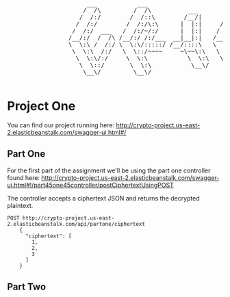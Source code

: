  <pre>
                      ___           ___                       ___                     ___
                     /  /\         /  /\          ___        /  /\        ___        /  /\
                    /  /:/        /  /::\        /__/|      /  /::\      /  /\      /  /::\
                   /  /:/        /  /:/\:\      |  |:|     /  /:/\:\    /  /:/     /  /:/\:\
                  /  /:/  ___   /  /:/~/:/      |  |:|    /  /:/~/:/   /  /:/     /  /:/  \:\
                 /__/:/  /  /\ /__/:/ /:/___  __|__|:|   /__/:/ /:/   /  /::\    /__/:/ \__\:\
                 \  \:\ /  /:/ \  \:\/:::::/ /__/::::\   \  \:\/:/   /__/:/\:\   \  \:\ /  /:/
                  \  \:\  /:/   \  \::/~~~~     ~\~~\:\   \  \::/    \__\/  \:\   \  \:\  /:/
                   \  \:\/:/     \  \:\           \  \:\   \  \:\         \  \:\   \  \:\/:/
                    \  \::/       \  \:\           \__\/    \  \:\         \__\/    \  \::/
                     \__\/         \__\/                     \__\/                   \__\/

</pre>

<h1>Project One</h1>

You can find our project running here: http://crypto-project.us-east-2.elasticbeanstalk.com/swagger-ui.html#/

<h2>Part One</h2>

For the first part of the assignment we'll be using the part one controller found here: http://crypto-project.us-east-2.elasticbeanstalk.com/swagger-ui.html#!/part45one45controller/postCiphertextUsingPOST

The controller accepts a ciphertext JSON and returns the decrypted plaintext.

    POST http://crypto-project.us-east-2.elasticbeanstalk.com/api/partone/ciphertext
        {
          "ciphertext": [
            1,
            2,
            3
          ]
        }

<h2>Part Two</h2>

